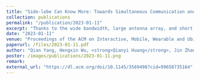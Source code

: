 ```yaml
---
title: "Side-lobe Can Know More: Towards Simultaneous Communication and Sensing for mmWave"
collection: publications
permalink: "/publication/2023-01-11"
excerpt: "Thanks to the wide bandwidth, large antenna array, and short wavelength, millimeter wave (mmWave) has superior performance in both communication and sensing. Thus, the integration of sensing and communication is a developing trend for the mmWave band. However, the directional transmission characteristics of the mmWave limits the sensing scope to a narrow sector. Existing works coordinate sensing and communication in a time-division manner, which takes advantage of the sector level sweep during the beam training interval for sensing and the data transmission interval for communication. Beam training is a low frequency (e.g., 10Hz) and low duty-cycle event, which makes it hard to track fast movement or perform continuous sensing. Such time-division designs imply that we need to strike a balance between sensing and communication, and it is hard to get the best of both worlds. In this paper, we try to …"
date: "2023-01-11"
venue: "Proceedings of the ACM on Interactive, Mobile, Wearable and Ubiquitous Technologies (IMWUT'23), Volume 6, Issue 4"
paperurl: /files/2023-01-11.pdf
author: "Qian Yang, Hengxin Wu, <strong>Qianyi Huang</strong>, Jin Zhang, Hao Chen, Weichao Li, Xiaofeng Tao, Qian Zhang"
poster: /images/publications/2023-01-11.png
remark:
external_url: "https://dl.acm.org/doi/10.1145/3569498?cid=99658735164"
---
```


